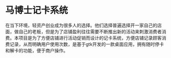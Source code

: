# 马博士记卡系统
在当下环境，轻资产创业成为很多人的选择。他们选择普遍选择开一家自己的店面，做自己的老板，但是为了店铺盈利往往需要不断推出新的活动来刺激消费者消费。本项目是为了方便店铺进行活动促销而设计的记卡系统，方便店铺记录顾客消费记录，从而明确用户使用次数，是基于gtk开发的一款桌面应用，拥有随时停卡和解卡的功能，便于商户操作。
